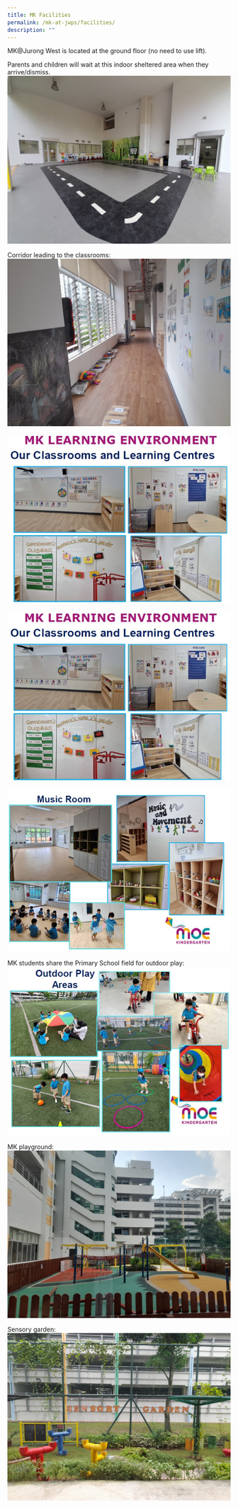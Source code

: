 ```yaml
---
title: MK Facilities
permalink: /mk-at-jwps/facilities/
description: ""
---
```

MK@Jurong West is located at the ground floor (no need to use lift).

Parents and children will wait at this indoor sheltered area when they arrive/dismiss.
![Waiting area](/images/Waiting%20area.jpeg)

Corridor leading to the classrooms:
![Corridor](/images/Corridor.jpeg)

![MK classroom](/images/MK%20classroom%202.jpg)

![MK classroom](/images/MK%20classroom%202.jpg)

![Music room](/images/Music%20room.jpg)

MK students share the Primary School field for outdoor play:
![outdoor play](/images/Outdoor%20play%20area.jpg)

MK playground:
![play ground](/images/Playground.jpeg)

Sensory garden:
![Sensory garden](/images/Sensory%20garden.jpeg)